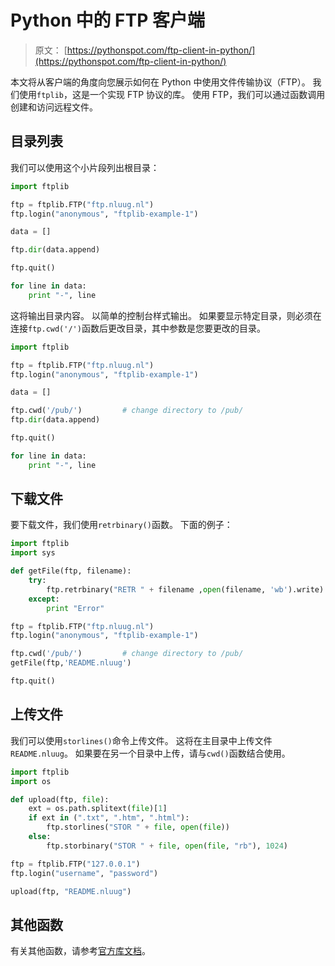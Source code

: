 # Python 中的 FTP 客户端

> 原文： [https://pythonspot.com/ftp-client-in-python/](https://pythonspot.com/ftp-client-in-python/)

本文将从客户端的角度向您展示如何在 Python 中使用文件传输协议（FTP）。 我们使用`ftplib`，这是一个实现 FTP 协议的库。 使用 FTP，我们可以通过函数调用创建和访问远程文件。

## 目录列表

我们可以使用这个小片段列出根目录：

```py
import ftplib

ftp = ftplib.FTP("ftp.nluug.nl")
ftp.login("anonymous", "ftplib-example-1")

data = []

ftp.dir(data.append)

ftp.quit()

for line in data:
    print "-", line

```

这将输出目录内容。 以简单的控制台样式输出。 如果要显示特定目录，则必须在连接`ftp.cwd('/')`函数后更改目录，其中参数是您要更改的目录。

```py
import ftplib

ftp = ftplib.FTP("ftp.nluug.nl")
ftp.login("anonymous", "ftplib-example-1")

data = []

ftp.cwd('/pub/')         # change directory to /pub/
ftp.dir(data.append)

ftp.quit()

for line in data:
    print "-", line

```

## 下载文件

要下载文件，我们使用`retrbinary()`函数。 下面的例子：

```py
import ftplib
import sys

def getFile(ftp, filename):
    try:
        ftp.retrbinary("RETR " + filename ,open(filename, 'wb').write)
    except:
        print "Error"

ftp = ftplib.FTP("ftp.nluug.nl")
ftp.login("anonymous", "ftplib-example-1")

ftp.cwd('/pub/')         # change directory to /pub/
getFile(ftp,'README.nluug')

ftp.quit()

```

## 上传文件

我们可以使用`storlines()`命令上传文件。 这将在主目录中上传文件`README.nluug`。 如果要在另一个目录中上传，请与`cwd()`函数结合使用。

```py
import ftplib
import os

def upload(ftp, file):
    ext = os.path.splitext(file)[1]
    if ext in (".txt", ".htm", ".html"):
        ftp.storlines("STOR " + file, open(file))
    else:
        ftp.storbinary("STOR " + file, open(file, "rb"), 1024)

ftp = ftplib.FTP("127.0.0.1")
ftp.login("username", "password")

upload(ftp, "README.nluug")

```

## 其他函数

有关其他函数，请参考[官方库文档](https://docs.python.org/3/library/ftplib.html#)。